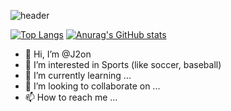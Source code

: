 ![header](https://capsule-render.vercel.app/api?type=venom&color=808080&height=200&section=header&text=J2on's%20GitHub&fontSize=50&animation=scaleIn&stroke=4169e1)

[![Top Langs](https://github-readme-stats.vercel.app/api/top-langs/?username=J2on)](https://github.com/anuraghazra/github-readme-stats) [![Anurag's GitHub stats](https://github-readme-stats.vercel.app/api?username=J2on)](https://github.com/anuraghazra/github-readme-stats)




- 👋 Hi, I’m @J2on
- 👀 I’m interested in Sports (like soccer, baseball)
- 🌱 I’m currently learning ...
- 💞️ I’m looking to collaborate on ...
- 📫 How to reach me ...

<!---
J2on/J2on is a ✨ special ✨ repository because its `README.md` (this file) appears on your GitHub profile.
You can click the Preview link to take a look at your changes.
--->
